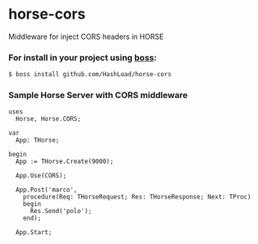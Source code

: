 # horse-cors
Middleware for inject CORS headers in HORSE

### For install in your project using [boss](https://github.com/HashLoad/boss):
``` sh
$ boss install github.com/HashLoad/horse-cors
```

### Sample Horse Server with CORS middleware
```delphi
uses
  Horse, Horse.CORS;

var
  App: THorse;

begin
  App := THorse.Create(9000);
  
  App.Use(CORS);
  
  App.Post('marco',
    procedure(Req: THorseRequest; Res: THorseResponse; Next: TProc)
    begin
      Res.Send('polo');
    end);

  App.Start;
```
